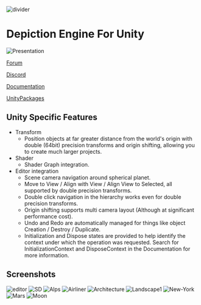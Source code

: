 ![divider](https://github.com/VIZ-Interactive/Depiction-Engine-Unity/assets/1084857/79a06c86-1a7f-4e5c-936f-b1bb833af3c1)


# Depiction Engine For Unity

![Presentation](https://github.com/VIZ-Interactive/Depiction-Engine-Unity/assets/1084857/ac3434d3-24ca-4db4-a49d-6cbeee49d3cb)


[Forum](https://vizinteractive.io/forum/depiction-engine/)

[Discord](https://discord.gg/Wdk7aCnTTg)

[Documentation](https://vizinteractive.io/docs/2023.0/depiction-engine-unity)

[UnityPackages](https://github.com/VIZ-Interactive/Depiction-Engine-Unity/tags)

## Unity Specific Features
- Transform
	- Position objects at far greater distance from the world's origin with double (64bit) precision transforms and origin shifting, allowing you to create much larger projects.
- Shader
	- Shader Graph integration.
- Editor integration
    - Scene camera navigation around spherical planet.
    - Move to View / Align with View / Align View to Selected, all supported by double precision transforms.
    - Double click navigation in the hierarchy works even for double precision transforms.
    - Origin shifting supports multi camera layout (Although at significant performance cost).
	- Undo and Redo are automatically managed for things like object Creation / Destroy / Duplicate.
	- Initialization and Dispose states are provided to help identify the context under which the operation was requested. Search for InitializationContext and DisposeContext in the Documentation for more information.

## Screenshots
![editor](https://github.com/VIZ-Interactive/Depiction-Engine-Unity/assets/1084857/c2c9b661-7d5b-4fe5-a7b2-702be5a60d00)
![SD](https://github.com/VIZ-Interactive/Depiction-Engine-Unity/assets/1084857/2f388712-ba1c-4deb-ae06-75cf86d0e177)
![Alps](https://github.com/VIZ-Interactive/Depiction-Engine-Unity/assets/1084857/ec150c1a-a445-41cb-a481-f7f2b7bbfe9d)
![Airliner](https://github.com/VIZ-Interactive/Depiction-Engine-Unity/assets/1084857/7132b65a-5fed-413b-b326-3e1d9f600754)
![Architecture](https://github.com/VIZ-Interactive/Depiction-Engine-Unity/assets/1084857/8d8b0872-9aa4-48bc-9920-3aa51ec2c9eb)
![Landscape1](https://github.com/VIZ-Interactive/Depiction-Engine-Unity/assets/1084857/de37f26c-d52f-4f5d-8a65-493afd38819e)
![New-York](https://github.com/VIZ-Interactive/Depiction-Engine-Unity/assets/1084857/ab526ebf-80b2-48d9-86cd-652d1a4270a4)
![Mars](https://github.com/VIZ-Interactive/Depiction-Engine-Unity/assets/1084857/7738ee1d-ac7c-476a-bf45-131347f5bed5)
![Moon](https://github.com/VIZ-Interactive/Depiction-Engine-Unity/assets/1084857/dc8b6038-aa7f-4d88-82b3-425cc1cec1b5)

